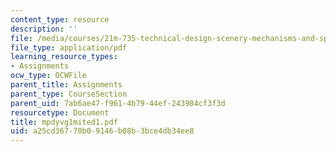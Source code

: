 ```yaml
---
content_type: resource
description: ''
file: /media/courses/21m-735-technical-design-scenery-mechanisms-and-special-effects-spring-2004/a25cd36770b09146b08b3bce4db34ee8_mpdyvg1mited1.pdf
file_type: application/pdf
learning_resource_types:
- Assignments
ocw_type: OCWFile
parent_title: Assignments
parent_type: CourseSection
parent_uid: 7ab6ae47-f961-4b79-44ef-243984cf3f3d
resourcetype: Document
title: mpdyvg1mited1.pdf
uid: a25cd367-70b0-9146-b08b-3bce4db34ee8
---
```

